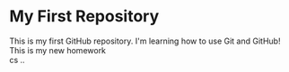 # My First Repository

This is my first GitHub repository. I'm learning how to use Git and GitHub!
This is my new homework  
cs
..